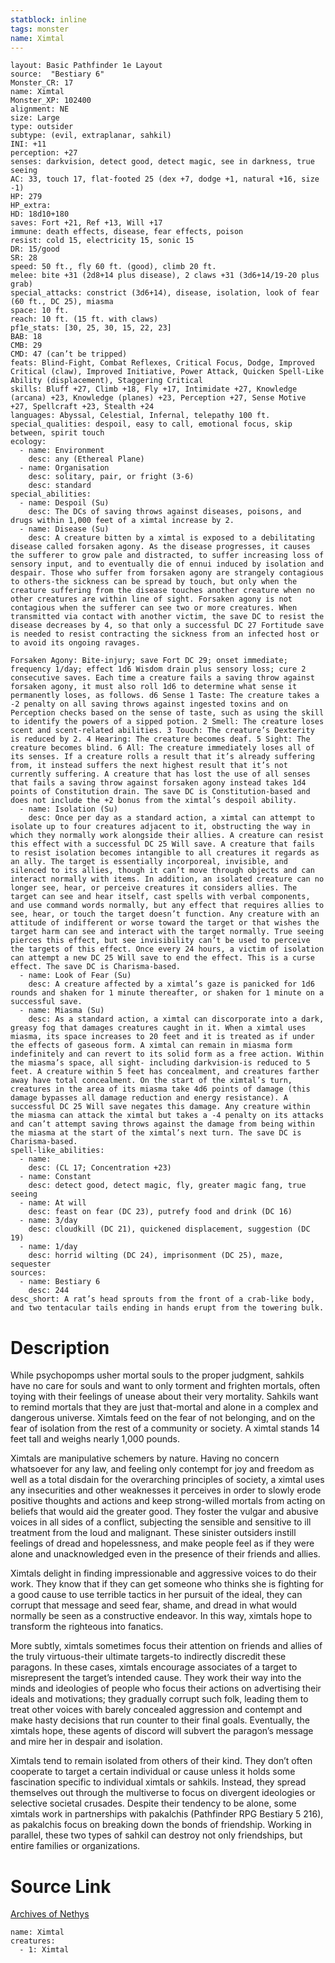 ```yaml
---
statblock: inline
tags: monster
name: Ximtal
---
```

```statblock
layout: Basic Pathfinder 1e Layout
source:  "Bestiary 6"
Monster_CR: 17
name: Ximtal
Monster_XP: 102400
alignment: NE
size: Large
type: outsider
subtype: (evil, extraplanar, sahkil)
INI: +11
perception: +27
senses: darkvision, detect good, detect magic, see in darkness, true seeing
AC: 33, touch 17, flat-footed 25 (dex +7, dodge +1, natural +16, size -1)
HP: 279
HP_extra: 
HD: 18d10+180
saves: Fort +21, Ref +13, Will +17
immune: death effects, disease, fear effects, poison
resist: cold 15, electricity 15, sonic 15
DR: 15/good
SR: 28
speed: 50 ft., fly 60 ft. (good), climb 20 ft.
melee: bite +31 (2d8+14 plus disease), 2 claws +31 (3d6+14/19-20 plus grab)
special_attacks: constrict (3d6+14), disease, isolation, look of fear (60 ft., DC 25), miasma
space: 10 ft.
reach: 10 ft. (15 ft. with claws)
pf1e_stats: [30, 25, 30, 15, 22, 23]
BAB: 18
CMB: 29
CMD: 47 (can’t be tripped)
feats: Blind-Fight, Combat Reflexes, Critical Focus, Dodge, Improved Critical (claw), Improved Initiative, Power Attack, Quicken Spell-Like Ability (displacement), Staggering Critical
skills: Bluff +27, Climb +18, Fly +17, Intimidate +27, Knowledge (arcana) +23, Knowledge (planes) +23, Perception +27, Sense Motive +27, Spellcraft +23, Stealth +24
languages: Abyssal, Celestial, Infernal, telepathy 100 ft.
special_qualities: despoil, easy to call, emotional focus, skip between, spirit touch
ecology:
  - name: Environment
    desc: any (Ethereal Plane)
  - name: Organisation
    desc: solitary, pair, or fright (3-6)
    desc: standard
special_abilities:
  - name: Despoil (Su)
    desc: The DCs of saving throws against diseases, poisons, and drugs within 1,000 feet of a ximtal increase by 2.
  - name: Disease (Su)
    desc: A creature bitten by a ximtal is exposed to a debilitating disease called forsaken agony. As the disease progresses, it causes the sufferer to grow pale and distracted, to suffer increasing loss of sensory input, and to eventually die of ennui induced by isolation and despair. Those who suffer from forsaken agony are strangely contagious to others-the sickness can be spread by touch, but only when the creature suffering from the disease touches another creature when no other creatures are within line of sight. Forsaken agony is not contagious when the sufferer can see two or more creatures. When transmitted via contact with another victim, the save DC to resist the disease decreases by 4, so that only a successful DC 27 Fortitude save is needed to resist contracting the sickness from an infected host or to avoid its ongoing ravages. 

Forsaken Agony: Bite-injury; save Fort DC 29; onset immediate; frequency 1/day; effect 1d6 Wisdom drain plus sensory loss; cure 2 consecutive saves. Each time a creature fails a saving throw against forsaken agony, it must also roll 1d6 to determine what sense it permanently loses, as follows. d6 Sense 1 Taste: The creature takes a -2 penalty on all saving throws against ingested toxins and on Perception checks based on the sense of taste, such as using the skill to identify the powers of a sipped potion. 2 Smell: The creature loses scent and scent-related abilities. 3 Touch: The creature’s Dexterity is reduced by 2. 4 Hearing: The creature becomes deaf. 5 Sight: The creature becomes blind. 6 All: The creature immediately loses all of its senses. If a creature rolls a result that it’s already suffering from, it instead suffers the next highest result that it’s not currently suffering. A creature that has lost the use of all senses that fails a saving throw against forsaken agony instead takes 1d4 points of Constitution drain. The save DC is Constitution-based and does not include the +2 bonus from the ximtal’s despoil ability.
  - name: Isolation (Su)
    desc: Once per day as a standard action, a ximtal can attempt to isolate up to four creatures adjacent to it, obstructing the way in which they normally work alongside their allies. A creature can resist this effect with a successful DC 25 Will save. A creature that fails to resist isolation becomes intangible to all creatures it regards as an ally. The target is essentially incorporeal, invisible, and silenced to its allies, though it can’t move through objects and can interact normally with items. In addition, an isolated creature can no longer see, hear, or perceive creatures it considers allies. The target can see and hear itself, cast spells with verbal components, and use command words normally, but any effect that requires allies to see, hear, or touch the target doesn’t function. Any creature with an attitude of indifferent or worse toward the target or that wishes the target harm can see and interact with the target normally. True seeing pierces this effect, but see invisibility can’t be used to perceive the targets of this effect. Once every 24 hours, a victim of isolation can attempt a new DC 25 Will save to end the effect. This is a curse effect. The save DC is Charisma-based.
  - name: Look of Fear (Su)
    desc: A creature affected by a ximtal’s gaze is panicked for 1d6 rounds and shaken for 1 minute thereafter, or shaken for 1 minute on a successful save.
  - name: Miasma (Su)
    desc: As a standard action, a ximtal can discorporate into a dark, greasy fog that damages creatures caught in it. When a ximtal uses miasma, its space increases to 20 feet and it is treated as if under the effects of gaseous form. A ximtal can remain in miasma form indefinitely and can revert to its solid form as a free action. Within the miasma’s space, all sight- including darkvision-is reduced to 5 feet. A creature within 5 feet has concealment, and creatures farther away have total concealment. On the start of the ximtal’s turn, creatures in the area of its miasma take 4d6 points of damage (this damage bypasses all damage reduction and energy resistance). A successful DC 25 Will save negates this damage. Any creature within the miasma can attack the ximtal but takes a -4 penalty on its attacks and can’t attempt saving throws against the damage from being within the miasma at the start of the ximtal’s next turn. The save DC is Charisma-based.
spell-like_abilities:
  - name:
    desc: (CL 17; Concentration +23)
  - name: Constant
    desc: detect good, detect magic, fly, greater magic fang, true seeing
  - name: At will
    desc: feast on fear (DC 23), putrefy food and drink (DC 16)
  - name: 3/day
    desc: cloudkill (DC 21), quickened displacement, suggestion (DC 19)
  - name: 1/day
    desc: horrid wilting (DC 24), imprisonment (DC 25), maze, sequester
sources:
  - name: Bestiary 6
    desc: 244
desc_short: A rat’s head sprouts from the front of a crab-like body, and two tentacular tails ending in hands erupt from the towering bulk.
```
# Description
While psychopomps usher mortal souls to the proper judgment, sahkils have no care for souls and want to only torment and frighten mortals, often toying with their feelings of unease about their very mortality. Sahkils want to remind mortals that they are just that-mortal and alone in a complex and dangerous universe. Ximtals feed on the fear of not belonging, and on the fear of isolation from the rest of a community or society. A ximtal stands 14 feet tall and weighs nearly 1,000 pounds. 

Ximtals are manipulative schemers by nature. Having no concern whatsoever for any law, and feeling only contempt for joy and freedom as well as a total disdain for the overarching principles of society, a ximtal uses any insecurities and other weaknesses it perceives in order to slowly erode positive thoughts and actions and keep strong-willed mortals from acting on beliefs that would aid the greater good. They foster the vulgar and abusive voices in all sides of a conflict, subjecting the sensible and sensitive to ill treatment from the loud and malignant. These sinister outsiders instill feelings of dread and hopelessness, and make people feel as if they were alone and unacknowledged even in the presence of their friends and allies.

 Ximtals delight in finding impressionable and aggressive voices to do their work. They know that if they can get someone who thinks she is fighting for a good cause to use terrible tactics in her pursuit of the ideal, they can corrupt that message and seed fear, shame, and dread in what would normally be seen as a constructive endeavor. In this way, ximtals hope to transform the righteous into fanatics. 

More subtly, ximtals sometimes focus their attention on friends and allies of the truly virtuous-their ultimate targets-to indirectly discredit these paragons. In these cases, ximtals encourage associates of a target to misrepresent the target’s intended cause. They work their way into the minds and ideologies of people who focus their actions on advertising their ideals and motivations; they gradually corrupt such folk, leading them to treat other voices with barely concealed aggression and contempt and make hasty decisions that run counter to their final goals. Eventually, the ximtals hope, these agents of discord will subvert the paragon’s message and mire her in despair and isolation. 

Ximtals tend to remain isolated from others of their kind. They don’t often cooperate to target a certain individual or cause unless it holds some fascination specific to individual ximtals or sahkils. Instead, they spread themselves out through the multiverse to focus on divergent ideologies or selective societal crusades. Despite their tendency to be alone, some ximtals work in partnerships with pakalchis (Pathfinder RPG Bestiary 5 216), as pakalchis focus on breaking down the bonds of friendship. Working in parallel, these two types of sahkil can destroy not only friendships, but entire families or organizations.
# Source Link
[Archives of Nethys](https://aonprd.com/MonsterDisplay.aspx?ItemName=Ximtal)
```encounter-table
name: Ximtal
creatures:
  - 1: Ximtal
```
